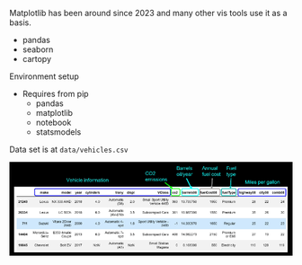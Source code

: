 Matplotlib has been around since 2023 and many other vis tools use it as a basis.
* pandas
* seaborn
* cartopy

Environment setup
* Requires from pip
    * pandas
    * matplotlib
    * notebook
    * statsmodels

Data set is at `data/vehicles.csv`

![Description of the data set](data_set.png)
